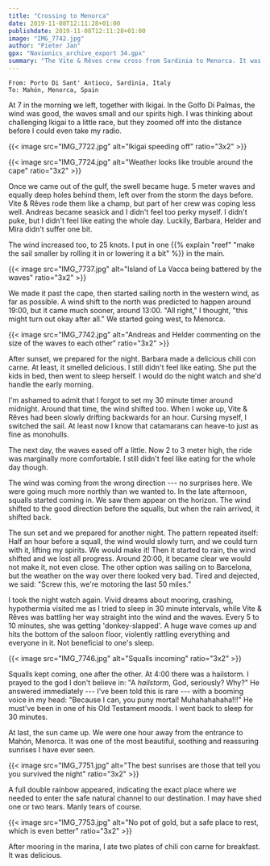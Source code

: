 ```yaml
---
title: "Crossing to Menorca"
date: 2019-11-08T12:11:28+01:00
publishdate: 2019-11-08T12:11:28+01:00
image: "IMG_7742.jpg"
author: "Pieter Jan"
gpx: "Navionics_archive_export 34.gpx"
summary: "The Vite & Rêves crew cross from Sardinia to Menorca. It was wild but went okay."
---
```


`From: Porto Di Sant' Antioco, Sardinia, Italy`<br/>
`To: Mahón, Menorca, Spain`

At 7 in the morning we left, together with Ikigai. In the Golfo Di Palmas, the wind was good, the waves small and our spirits high. I was thinking about challenging Ikigai to a little race, but they zoomed off into the distance before I could even take my radio.

{{< image src="IMG_7722.jpg" alt="Ikigai speeding off" ratio="3x2" >}}

{{< image src="IMG_7724.jpg" alt="Weather looks like trouble around the cape" ratio="3x2" >}}

Once we came out of the gulf, the swell became huge. 5 meter waves and equally deep holes behind them, left over from the storm the days before. Vite & Rêves rode them like a champ, but part of her crew was coping less well. Andreas became seasick and I didn't feel too perky myself. I didn't puke, but I didn't feel like eating the whole day. Luckily, Barbara, Helder and Mira didn't suffer one bit.

The wind increased too, to 25 knots. I put in one {{% explain "reef" "make the sail smaller by rolling it in or lowering it a bit" %}} in the main.

{{< image src="IMG_7737.jpg" alt="Island of La Vacca being battered by the waves" ratio="3x2" >}}

We made it past the cape, then started sailing north in the western wind, as far as possible. A wind shift to the north was predicted to happen around 19:00, but it came much sooner, around 13:00. "All right," I thought, "this might turn out okay after all." We started going west, to Menorca.

{{< image src="IMG_7742.jpg" alt="Andreas and Helder commenting on the size of the waves to each other" ratio="3x2" >}}

After sunset, we prepared for the night. Barbara made a delicious chili con carne. At least, it smelled delicious. I still didn't feel like eating. She put the kids in bed, then went to sleep herself. I would do the night watch and she'd handle the early morning.

I'm ashamed to admit that I forgot to set my 30 minute timer around midnight. Around that time, the wind shifted too. When I woke up, Vite & Rêves had been slowly drifting backwards for an hour. Cursing myself, I switched the sail. At least now I know that catamarans can heave-to just as fine as monohulls.

The next day, the waves eased off a little. Now 2 to 3 meter high, the ride was marginally more comfortable. I still didn't feel like eating for the whole day though.

The wind was coming from the wrong direction --- no surprises here. We were going much more northly than we wanted to. In the late afternoon, squalls started coming in. We saw them appear on the horizon. The wind shifted to the good direction before the squalls, but when the rain arrived, it shifted back.

The sun set and we prepared for another night. The pattern repeated itself: Half an hour before a squall, the wind would slowly turn, and we could turn with it, lifting my spirits. We would make it! Then it started to rain, the wind shifted and we lost all progress. Around 20:00, it became clear we would not make it, not even close. The other option was sailing on to Barcelona, but the weather on the way over there looked very bad. Tired and dejected, we said: "Screw this, we're motoring the last 50 miles."

I took the night watch again. Vivid dreams about mooring, crashing, hypothermia visited me as I tried to sleep in 30 minute intervals, while Vite & Rêves was battling her way straight into the wind and the waves. Every 5 to 10 minutes, she was getting 'donkey-slapped'. A huge wave comes up and hits the bottom of the saloon floor, violently rattling everything and everyone in it. Not beneficial to one's sleep.

{{< image src="IMG_7746.jpg" alt="Squalls incoming" ratio="3x2" >}}

Squalls kept coming, one after the other. At 4:00 there was a hailstorm. I prayed to the god I don't believe in: "A _hailstorm_, God, seriously? Why?" He answered immediately --- I've been told this is rare --- with a booming voice in my head: "Because I can, you puny mortal! Muhahahahaha!!!" He must've been in one of his Old Testament moods. I went back to sleep for 30 minutes.

At last, the sun came up. We were one hour away from the entrance to Mahón, Menorca. It was one of the most beautiful, soothing and reassuring sunrises I have ever seen.

{{< image src="IMG_7751.jpg" alt="The best sunrises are those that tell you you survived the night" ratio="3x2" >}}

A full double rainbow appeared, indicating the exact place where we needed to enter the safe natural channel to our destination. I may have shed one or two tears. Manly tears of course.

{{< image src="IMG_7753.jpg" alt="No pot of gold, but a safe place to rest, which is even better" ratio="3x2" >}}

After mooring in the marina, I ate two plates of chili con carne for breakfast. It was delicious.
